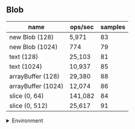 ## Blob

|name|ops/sec|samples|
|-|-|-|
|new Blob (128)|5,971|83|
|new Blob (1024)|774|79|
|text (128)|25,103|81|
|text (1024)|10,937|85|
|arrayBuffer (128)|29,380|88|
|arrayBuffer (1024)|12,074|86|
|slice (0, 64)|141,082|84|
|slice (0, 512)|25,617|91|


<details>
<summary>Environment</summary>

* __Machine:__ linux x64 | 2 vCPUs | 6.8GB Mem
* __Run:__ Sat Oct 14 2023 02:05:00 GMT+0000 (Coordinated Universal Time)
</details>

<!--
{"environment":{"platform":"linux","arch":"x64","cpus":2,"totalMemory":6.7597503662109375},"benchmarks":[{"name":"new Blob (128)","hz":5970.537718632682,"cycles":5,"stats":{"deviation":0.000008804763428107995,"mean":0.00016748910184073183,"moe":0.0000018942387504583037,"rme":1.1309623907706943,"sem":9.664483420705631e-7,"variance":7.752385902494806e-11}},{"name":"new Blob (1024)","hz":773.9662098844991,"cycles":2,"stats":{"deviation":0.00011457063516948525,"mean":0.0012920460702660812,"moe":0.0000252647989443971,"rme":1.9554100682488917,"sem":0.000012890203543059745,"variance":1.3126430443139291e-8}},{"name":"text (128)","hz":25102.884880778,"cycles":4,"stats":{"deviation":0.0000031319426267014816,"mean":0.00003983605887328626,"moe":6.820675053705449e-7,"rme":1.712186206823622,"sem":3.479936251890535e-7,"variance":9.809064616949777e-12}},{"name":"text (1024)","hz":10936.541908440275,"cycles":5,"stats":{"deviation":0.000007015987745594872,"mean":0.00009143658099350858,"moe":0.0000014915418050279376,"rme":1.6312309458878693,"sem":7.609907168509886e-7,"variance":4.922408404633742e-11}},{"name":"arrayBuffer (128)","hz":29379.8172325536,"cycles":4,"stats":{"deviation":0.0000011768184259402302,"mean":0.00003403697143806511,"moe":2.4588056080232014e-7,"rme":0.7223925937409948,"sem":1.2544926571546947e-7,"variance":1.384901607632441e-12}},{"name":"arrayBuffer (1024)","hz":12074.167673226379,"cycles":3,"stats":{"deviation":0.00000431901576955611,"mean":0.00008282144385135797,"moe":9.128336379636113e-7,"rme":1.1021706402533866,"sem":4.65731447940618e-7,"variance":1.8653897217674354e-11}},{"name":"slice (0, 64)","hz":141082.34162446033,"cycles":4,"stats":{"deviation":0.00000321713578274154,"mean":0.000007088059274362255,"moe":6.879958514503253e-7,"rme":9.706406575052624,"sem":3.5101829155628844e-7,"variance":1.0349962644596022e-11}},{"name":"slice (0, 512)","hz":25616.85724010981,"cycles":4,"stats":{"deviation":0.0000023347501438540343,"mean":0.000039036794819398906,"moe":4.797067019739543e-7,"rme":1.2288578101590688,"sem":2.4474831733365014e-7,"variance":5.4510582342264345e-12}}]}-->
